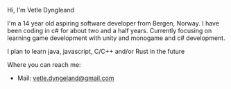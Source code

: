 Hi, I'm Vetle Dyngleand

I'm a 14 year old aspiring software developer from Bergen, Norway. I have been coding in c# for about two and a half years.
Currently focusing on learning game development with unity and monogame and c# development.

I plan to learn java, javascript, C/C++ and/or Rust in the future

Where you can reach me:
- Mail: vetle.dyngeland@gmail.com

